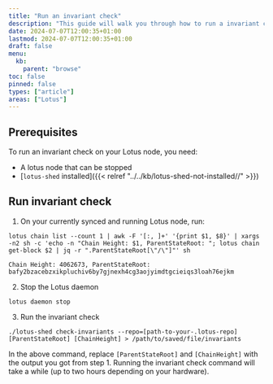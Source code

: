 ```yaml
---
title: "Run an invariant check"
description: "This guide will walk you through how to run a invariant check"
date: 2024-07-07T12:00:35+01:00
lastmod: 2024-07-07T12:00:35+01:00
draft: false
menu:
  kb:
    parent: "browse"
toc: false
pinned: false
types: ["article"]
areas: ["Lotus"]
---
```


## Prerequisites

To run an invariant check on your Lotus node, you need:

- A lotus node that can be stopped
- [`lotus-shed` installed]({{< relref "../../kb/lotus-shed-not-installed//" >}})

## Run invariant check

1. On your currently synced and running Lotus node, run:

```shell with-output
lotus chain list --count 1 | awk -F '[:, ]+' '{print $1, $8}' | xargs -n2 sh -c 'echo -n "Chain Height: $1, ParentStateRoot: "; lotus chain get-block $2 | jq -r ".ParentStateRoot[\"/\"]"' sh
```
```
Chain Height: 4062673, ParentStateRoot: bafy2bzacebzxikpluchiv6by7gjnexh4cg3aojyimdtgcieiqs3loah76ejkm
```

2. Stop the Lotus daemon

```shell
lotus daemon stop
```

3. Run the invariant check

```shell
./lotus-shed check-invariants --repo=[path-to-your-.lotus-repo] [ParentStateRoot] [ChainHeight] > /path/to/saved/file/invariants
```

In the above command, replace `[ParentStateRoot]` and `[ChainHeight]` with the output you got from step 1. Running the invariant check command will take a while (up to two hours depending on your hardware).